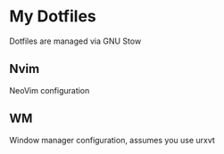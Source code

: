 # My Dotfiles

Dotfiles are managed via GNU Stow

## Nvim

NeoVim configuration

## WM

Window manager configuration, assumes you use urxvt
